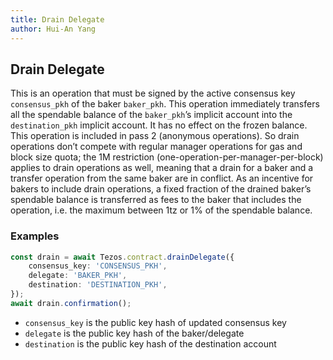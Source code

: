 ```yaml
---
title: Drain Delegate
author: Hui-An Yang
---
```


## Drain Delegate
This is an operation that must be signed by the active consensus key `consensus_pkh` of the baker `baker_pkh`. This operation immediately transfers all the spendable balance of the `baker_pkh`’s implicit account into the `destination_pkh` implicit account. It has no effect on the frozen balance. This operation is included in pass 2 (anonymous operations). So drain operations don’t compete with regular manager operations for gas and block size quota; the 1M restriction (one-operation-per-manager-per-block) applies to drain operations as well, meaning that a drain for a baker and a transfer operation from the same baker are in conflict. As an incentive for bakers to include drain operations, a fixed fraction of the drained baker’s spendable balance is transferred as fees to the baker that includes the operation, i.e. the maximum between 1tz or 1% of the spendable balance.

### Examples
```typescript
const drain = await Tezos.contract.drainDelegate({
    consensus_key: 'CONSENSUS_PKH',
    delegate: 'BAKER_PKH',
    destination: 'DESTINATION_PKH',
});
await drain.confirmation();
```

- `consensus_key` is the public key hash of updated consensus key
- `delegate` is the public key hash of the baker/delegate
- `destination` is the public key hash of the destination account
